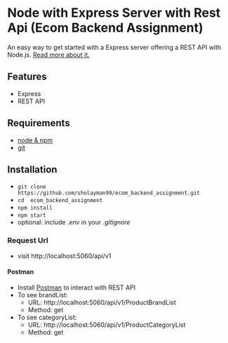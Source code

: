 # Node with Express Server with Rest Api (Ecom Backend Assignment)


An easy way to get started with a Express server offering a REST API with Node.js. [Read more about it.](https://www.robinwieruch.de/node-express-server-rest-api)

## Features

- Express
- REST API

## Requirements

- [node & npm](https://nodejs.org/en/)
- [git](https://www.robinwieruch.de/git-essential-commands/)

## Installation

- `git clone https://github.com/sholayman99/ecom_backend_assignment.git`
- `cd  ecom_backend_assignment`
- `npm install`
- `npm start`
- optional: include _.env_ in your _.gitignore_

### Request Url

- visit http://localhost:5060/api/v1


#### Postman

- Install [Postman](https://www.getpostman.com/apps) to interact with REST API
- To see brandList:
  - URL: http://localhost:5060/api/v1/ProductBrandList
  - Method: get
- To see categoryList:
  - URL: http://localhost:5060/api/v1/ProductCategoryList
  - Method: get
    
